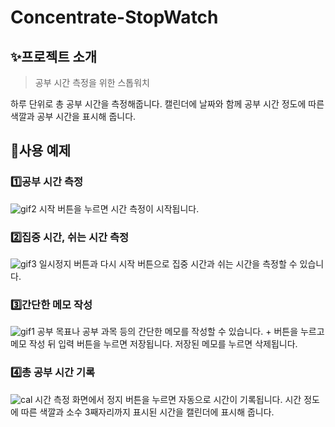 # Concentrate-StopWatch

## ✨프로젝트 소개

> 공부 시간 측정을 위한 스톱워치

하루 단위로 총 공부 시간을 측정해줍니다. 캘린더에 날짜와 함께 공부 시간 정도에 따른 색깔과 공부 시간을 표시해 줍니다.

## 📄사용 예제

### 1️⃣공부 시간 측정

![gif2](https://user-images.githubusercontent.com/72698829/206797158-139d638d-7431-4d95-af32-a6fc7dca913a.gif)
시작 버튼을 누르면 시간 측정이 시작됩니다.

### 2️⃣집중 시간, 쉬는 시간 측정

![gif3](https://user-images.githubusercontent.com/72698829/206797171-13f7162e-7f25-4a71-8010-bc95f6cd9b47.gif)
일시정지 버튼과 다시 시작 버튼으로 집중 시간과 쉬는 시간을 측정할 수 있습니다.

### 3️⃣간단한 메모 작성

![gif1](https://user-images.githubusercontent.com/72698829/206797136-3baa65e5-d623-4ea4-96cb-bd6bf90d866a.gif)
공부 목표나 공부 과목 등의 간단한 메모를 작성할 수 있습니다. + 버튼을 누르고 메모 작성 뒤 입력 버튼을 누르면 저장됩니다. 저장된 메모를 누르면 삭제됩니다.

### 4️⃣총 공부 시간 기록

![cal](https://user-images.githubusercontent.com/72698829/206797879-c13570df-351a-4e10-a550-f52b0fa7dc59.jpg)
시간 측정 화면에서 정지 버튼을 누르면 자동으로 시간이 기록됩니다. 시간 정도에 따른 색깔과 소수 3째자리까지 표시된 시간을 캘린더에 표시해 줍니다.
